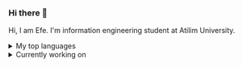 ### Hi there 👋

Hi, I am Efe. I'm information engineering student at Atilim University.
<details>
<summary>My top languages</summary>

| Rank | Languages |
|-----:|-----------|
|     1| Python    |
|     2| C++       |
|     3| C         |

</details>
<details> 
<summary>Currently working on</summary>

| Topics                |
|-----------------------|
|Kali Linux             |
|Web Security           |
|Pentesting             |
|Malware Analysis       |
|Python                 |

</details>

